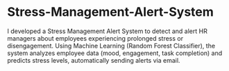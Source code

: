 # Stress-Management-Alert-System
I developed a Stress Management Alert System to detect and alert HR managers about employees experiencing prolonged stress or disengagement. Using Machine Learning (Random Forest Classifier), the system analyzes employee data (mood, engagement, task completion) and predicts stress levels, automatically sending alerts via email.
